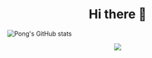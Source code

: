 <h1 align="center">Hi there 👋</h1>


  ![Pong's GitHub stats](https://github-readme-stats.vercel.app/api?username=pong-code&show_icons=true&theme=radical)

<p align="center">
  <img src="https://github-readme-stats.vercel.app/api/top-langs/?username=pong-code&layout=compact&theme=buefy&hide_border=true" />
</p>
